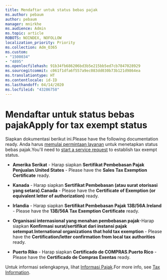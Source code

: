 ```yaml
---
title: Mendaftar untuk status bebas pajak
ms.author: pebaum
author: pebaum
manager: mnirkhe
ms.audience: Admin
ms.topic: article
ROBOTS: NOINDEX, NOFOLLOW
localization_priority: Priority
ms.collection: Adm_O365
ms.custom:
- "1500034"
- "4895"
ms.openlocfilehash: 91b34fb686206bd3b5e215bb5ed7cb7847028929
ms.sourcegitcommit: c061f1dfa6f557a9ec083dd030b73b121d9864ea
ms.translationtype: HT
ms.contentlocale: id-ID
ms.lasthandoff: 04/14/2020
ms.locfileid: "43286758"
---
```

# <a name="apply-for-tax-exempt-status"></a><span data-ttu-id="683ef-102">Mendaftar untuk status bebas pajak</span><span class="sxs-lookup"><span data-stu-id="683ef-102">Apply for tax exempt status</span></span>

<span data-ttu-id="683ef-103">Siapkan dokumentasi berikut ini.</span><span class="sxs-lookup"><span data-stu-id="683ef-103">Please have the following documentation ready.</span></span> <span data-ttu-id="683ef-104">Anda harus [memulai permintaan layanan](https://docs.microsoft.com/office365/admin/contact-support-for-business-products) untuk menetapkan status bebas pajak.</span><span class="sxs-lookup"><span data-stu-id="683ef-104">You'll need to [start a service request](https://docs.microsoft.com/office365/admin/contact-support-for-business-products) to establish tax exempt status.</span></span>

- <span data-ttu-id="683ef-105">**Amerika Serikat** - Harap siapkan **Sertifikat Pembebasan Pajak Penjualan**.</span><span class="sxs-lookup"><span data-stu-id="683ef-105">**United States** - Please have the **Sales Tax Exemption Certificate** ready.</span></span>

- <span data-ttu-id="683ef-106">**Kanada** - Harap siapkan **Sertifikat Pembebasan (atau surat otorisasi yang setara)**.</span><span class="sxs-lookup"><span data-stu-id="683ef-106">**Canada** - Please have the **Certificate of Exemption (or equivalent letter of authorization)** ready.</span></span>

- <span data-ttu-id="683ef-107">**Irlandia** - Harap siapkan **Sertifikat Pembebasan Pajak 13B/56A**.</span><span class="sxs-lookup"><span data-stu-id="683ef-107">**Ireland** - Please have the **13B/56A Tax Exemption Certificate** ready.</span></span>

- <span data-ttu-id="683ef-108">**Organisasi internasional yang menahan pembebasan pajak**-Harap siapkan **Konfirmasi surat/sertifikat dari instansi pajak setempat**.</span><span class="sxs-lookup"><span data-stu-id="683ef-108">**International organizations that hold tax exemption** - Please have the **Certification/letter confirmation from local tax authorities** ready.</span></span>

- <span data-ttu-id="683ef-109">**Puerto Riko** - Harap siapkan **Certificado de COMPRAS**.</span><span class="sxs-lookup"><span data-stu-id="683ef-109">**Puerto Rico** - Please have the **Certificado de Compras Exentas** ready.</span></span>

<span data-ttu-id="683ef-110">Untuk informasi selengkapnya, lihat [Informasi Pajak](https://docs.microsoft.com/microsoft-365/commerce/billing-and-payments/tax-information?view=o365-worldwide).</span><span class="sxs-lookup"><span data-stu-id="683ef-110">For more info, see [Tax Information](https://docs.microsoft.com/microsoft-365/commerce/billing-and-payments/tax-information?view=o365-worldwide).</span></span>
